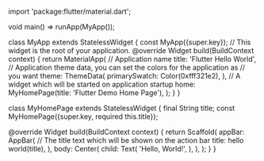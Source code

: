 import 'package:flutter/material.dart';

void main() => runApp(MyApp());

class MyApp extends StatelessWidget {
  const MyApp({super.key});
  // This widget is the root of your application.
  @override
  Widget build(BuildContext context) {
    return MaterialApp(
      // Application name
      title: 'Flutter Hello World',
      // Application theme data, you can set the colors for the application as
      // you want
      theme: ThemeData(
        primarySwatch: Color(0xfff321e2),
      ),
      // A widget which will be started on application startup
      home: MyHomePage(title: 'Flutter Demo Home Page'),
    );
  }
}

class MyHomePage extends StatelessWidget {
  final String title;
  const MyHomePage({super.key, required this.title});  

  @override
  Widget build(BuildContext context) {
    return Scaffold(
      appBar: AppBar(
        // The title text which will be shown on the action bar
        title: hello world(title),
      ),
      body: Center(
        child: Text(
          'Hello, World!',
        ),
      ),
    );
  }
}
